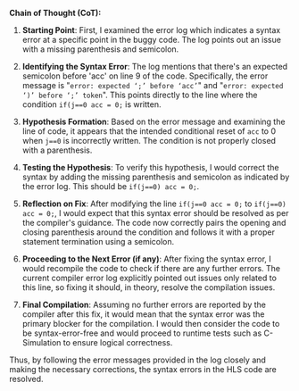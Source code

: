 **Chain of Thought (CoT):**

1. **Starting Point**: First, I examined the error log which indicates a syntax error at a specific point in the buggy code. The log points out an issue with a missing parenthesis and semicolon.

2. **Identifying the Syntax Error**: The log mentions that there's an expected semicolon before 'acc' on line 9 of the code. Specifically, the error message is "`error: expected ‘;’ before ‘acc’`" and "`error: expected ‘)’ before ‘;’ token`". This points directly to the line where the condition `if(j==0 acc = 0;` is written.

3. **Hypothesis Formation**: Based on the error message and examining the line of code, it appears that the intended conditional reset of `acc` to 0 when `j==0` is incorrectly written. The condition is not properly closed with a parenthesis.

4. **Testing the Hypothesis**: To verify this hypothesis, I would correct the syntax by adding the missing parenthesis and semicolon as indicated by the error log. This should be `if(j==0) acc = 0;`.

5. **Reflection on Fix**: After modifying the line `if(j==0 acc = 0;` to `if(j==0) acc = 0;`, I would expect that this syntax error should be resolved as per the compiler's guidance. The code now correctly pairs the opening and closing parenthesis around the condition and follows it with a proper statement termination using a semicolon.

6. **Proceeding to the Next Error (if any)**: After fixing the syntax error, I would recompile the code to check if there are any further errors. The current compiler error log explicitly pointed out issues only related to this line, so fixing it should, in theory, resolve the compilation issues.

7. **Final Compilation**: Assuming no further errors are reported by the compiler after this fix, it would mean that the syntax error was the primary blocker for the compilation. I would then consider the code to be syntax-error-free and would proceed to runtime tests such as C-Simulation to ensure logical correctness.

Thus, by following the error messages provided in the log closely and making the necessary corrections, the syntax errors in the HLS code are resolved.